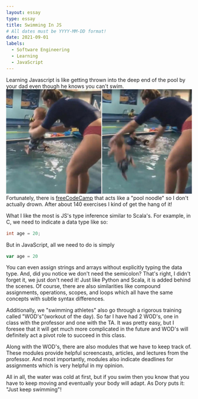 ```yaml
---
layout: essay
type: essay
title: Swimming In JS 
# All dates must be YYYY-MM-DD format!
date: 2021-09-01
labels:
  - Software Engineering
  - Learning
  - JavaScript
---
```


  Learning Javascript is like getting thrown into the deep end of the pool by your dad even though he knows you can't swim. 
<img class="ui medium right floated image" src="../images/babytoss.jpg">
Fortunately, there is [freeCodeCamp](https://www.freecodecamp.org/learn/javascript-algorithms-and-data-structures/) that acts like a "pool noodle" so I don't actually drown. After about 140 exercises I kind of get the hang of it! 

  What I like the most is JS's type inference similar to Scala's. For example, in C, we need to indicate a data type like so: 
```C
int age = 20;
``` 

But in JavaScript, all we need to do is simply
```JavaScript
var age = 20
```

You can even assign strings and arrays without explicitly typing the data type. And, did you notice we don't need the semicolon? That's right, I didn't forget it, we just don't need it! Just like Python and Scala, it is added behind the scenes. Of course, there are also similarities like compound assignments, operations, scopes, and loops which all have the same concepts with subtle syntax differences.

Additionally, we "swimming athletes" also go through a rigorous training called "WOD's"(workout of the day). So far I have had 2 WOD's, one in class with the professor and one with the TA. It was pretty easy, but I foresee that it will get much more complicated in the future and WOD's will definitely act a pivot role to succeed in this class. 

Along with the WOD's, there are also modules that we have to keep track of. These modules provide helpful screencasts, articles, and lectures from the professor. And most importantly, modules also indicate deadlines for assignments which is very helpful in my opinion.

All in all, the water was cold at first, but if you swim then you know that you have to keep moving and eventually your body will adapt. As Dory puts it: "Just keep swimming"! 

